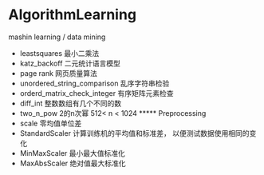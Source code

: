 # AlgorithmLearning
mashin learning / data mining 


+ leastsquares    最小二乘法
+ katz_backoff    二元统计语言模型
+ page rank       网页质量算法
+ unordered_string_comparison  乱序字符串检验
+ orderd_matrix_check_integer  有序矩阵元素检查
+ diff_int      整数数组有几个不同的数
+ two_n_pow     2的n次幂   512< n < 1024
***** Preprocessing
+ scale 零均值单位差
+ StandardScaler 计算训练机的平均值和标准差， 以便测试数据使用相同的变化
+ MinMaxScaler 最小最大值标准化
+ MaxAbsScaler 绝对值最大标准化
